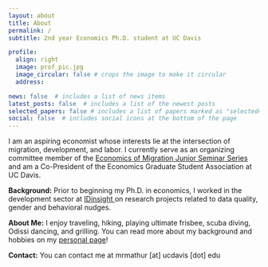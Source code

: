 ```yaml
---
layout: about
title: About
permalink: /
subtitle: 2nd year Economics Ph.D. student at UC Davis

profile:
  align: right
  image: prof_pic.jpg
  image_circular: false # crops the image to make it circular
  address: 

news: false  # includes a list of news items
latest_posts: false  # includes a list of the newest posts
selected_papers: false # includes a list of papers marked as "selected={true}"
social: false  # includes social icons at the bottom of the page
---
```


I am an aspiring economist whose interests lie at the intersection of migration, development, and labor. I currently serve as an organizing committee member of the <a href="https://sites.google.com/view/the-economics-of-migration/home?authuser=0">Economics of Migration Junior Seminar Series</a> and am a Co-President of the Economics Graduate Student Association at UC Davis.

**Background:**
Prior to beginning my Ph.D. in economics, I worked in the development sector at  <a href="https://www.idinsight.org/"> IDinsight </a> on research projects related to data quality, gender and behavioral nudges.

**About Me:**
I enjoy traveling, hiking, playing ultimate frisbee, scuba diving, Odissi dancing, and grilling. 
You can read more about my background and hobbies on my <a href="https://mitali-mathur.github.io/blog/2023/personal/">personal page</a>!

**Contact:**
You can contact me at mrmathur [at] ucdavis [dot] edu